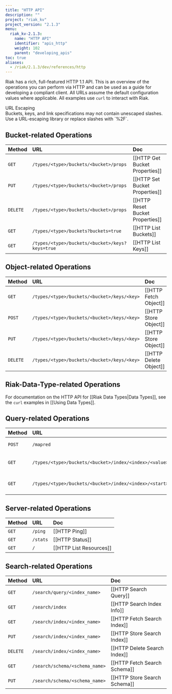 ```yaml
---
title: "HTTP API"
description: ""
project: "riak_kv"
project_version: "2.1.3"
menu:
  riak_kv-2.1.3:
    name: "HTTP API"
    identifier: "apis_http"
    weight: 102
    parent: "developing_apis"
toc: true
aliases:
  - /riak/2.1.3/dev/references/http
---
```


Riak has a rich, full-featured HTTP 1.1 API. This is an overview of the
operations you can perform via HTTP and can be used as a guide for
developing a compliant client. All URLs assume the default configuration
values where applicable. All examples use `curl` to interact with Riak.

<div class="note">
<div class="title">URL Escaping</div>
Buckets, keys, and link specifications may not contain unescaped
slashes. Use a URL-escaping library or replace slashes with `%2F`.
</div>

## Bucket-related Operations

Method | URL | Doc
:------|:----|:---
`GET` | `/types/<type>/buckets/<bucket>/props` | [[HTTP Get Bucket Properties]]
`PUT` | `/types/<type>/buckets/<bucket>/props` | [[HTTP Set Bucket Properties]]
`DELETE` | `/types/<type>/buckets/<bucket>/props` | [[HTTP Reset Bucket Properties]]
`GET` | `/types/<type>/buckets?buckets=true` | [[HTTP List Buckets]]
`GET` | `/types/<type>/buckets/<bucket>/keys?keys=true` | [[HTTP List Keys]]

## Object-related Operations

Method | URL | Doc
:------|:----|:---
`GET` | `/types/<type>/buckets/<bucket>/keys/<key>` | [[HTTP Fetch Object]]
`POST` | `/types/<type>/buckets/<bucket>/keys/<key>` | [[HTTP Store Object]]
`PUT` | `/types/<type>/buckets/<bucket>/keys/<key>` | [[HTTP Store Object]]
`DELETE` | `/types/<type>/buckets/<bucket>/keys/<key>` | [[HTTP Delete Object]]

## Riak-Data-Type-related Operations

For documentation on the HTTP API for [[Riak Data Types|Data Types]],
see the `curl` examples in [[Using Data Types]].

## Query-related Operations

Method | URL | Doc
:------|:----|:---
`POST` | `/mapred` | [[HTTP MapReduce]]
`GET` | `/types/<type>/buckets/<bucket>/index/<index>/<value>` | [[HTTP Secondary Indexes]]
`GET` | `/types/<type>/buckets/<bucket>/index/<index>/<start>/<end>` | [[HTTP Secondary Indexes]]

## Server-related Operations

Method | URL | Doc
:------|:----|:---
`GET` | `/ping` | [[HTTP Ping]]
`GET` | `/stats` | [[HTTP Status]]
`GET` | `/` | [[HTTP List Resources]]

## Search-related Operations

Method | URL | Doc
:------|:----|:---
`GET` | `/search/query/<index_name>` | [[HTTP Search Query]]
`GET` | `/search/index` | [[HTTP Search Index Info]]
`GET` | `/search/index/<index_name>` | [[HTTP Fetch Search Index]]
`PUT` | `/search/index/<index_name>` | [[HTTP Store Search Index]]
`DELETE` | `/search/index/<index_name>` | [[HTTP Delete Search Index]]
`GET` | `/search/schema/<schema_name>` | [[HTTP Fetch Search Schema]]
`PUT` | `/search/schema/<schema_name>` | [[HTTP Store Search Schema]]
